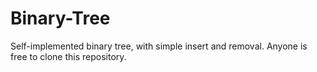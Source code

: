 # Binary-Tree
Self-implemented binary tree, with simple insert and removal. Anyone is free to clone this repository.
